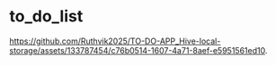 # to_do_list
https://github.com/Ruthvik2025/TO-DO-APP_Hive-local-storage/assets/133787454/c76b0514-1607-4a71-8aef-e5951561ed10.
